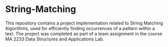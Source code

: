 # String-Matching
This repository contains a project implementation related to String Matching Algorithms, used for efficiently finding occurrences of a pattern within a text. The project was completed as part of a team assignment in the course MA 2233 Data Structures and Applications Lab.
